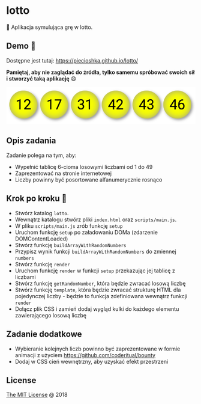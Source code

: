# lotto

:ledger: Aplikacja symulująca grę w lotto.

## Demo 🎉

Dostępne jest tutaj: <https://piecioshka.github.io/lotto/>

**Pamiętaj, aby nie zaglądać do źródła, tylko samemu spróbować swoich sił
i stworzyć taką aplikację** :smile:

![](screenshots/demo.png)

## Opis zadania

Zadanie polega na tym, aby:

* Wypełnić tablicę 6-cioma losowymi liczbami od 1 do 49
* Zaprezentować na stronie internetowej
* Liczby powinny być posortowane alfanumerycznie rosnąco

## Krok po kroku 👣

* Stwórz katalog `lotto`.
* Wewnątrz katalogu stwórz pliki `index.html` oraz `scripts/main.js`.
* W pliku `scripts/main.js` zrób funkcję `setup`
* Uruchom funkcję `setup` po załadowaniu DOMa (zdarzenie DOMContentLoaded)
* Stwórz funkcję `buildArrayWithRandomNumbers`
* Przypisz wynik funkcji `buildArrayWithRandomNumbers` do zmiennej `numbers`
* Stwórz funkcję `render`
* Uruchom funkcję `render` w funkcji `setup` przekazując jej tablicę z liczbami
* Stwórz funkcję `getRandomNumber`, która będzie zwracać losową liczbę
* Stwórz funkcję `template`, która będzie zwracać strukturę HTML dla
    pojedynczej liczby - będzie to funkcja zdefiniowana wewnątrz funkcji `render`
* Dołącz plik CSS i zamień dodaj wygląd kulki do każdego elementu zawierającego
    losową liczbę

## Zadanie dodatkowe

* Wybieranie kolejnych liczb powinno być zaprezentowane w formie animacji
    z użyciem <https://github.com/coderitual/bounty>
* Dodaj w CSS cień wewnętrzny, aby uzyskać efekt przestrzeni

## License

[The MIT License](http://piecioshka.mit-license.org) @ 2018
